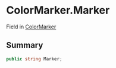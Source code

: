 # ColorMarker.Marker

Field in [ColorMarker](/docs/api/csharp/yarn.unity.markuppalette.colormarker.md)

## Summary



```csharp
public string Marker;
```

